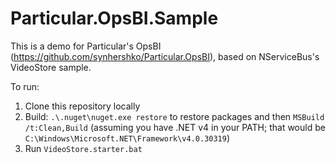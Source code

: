 Particular.OpsBI.Sample
=======================

This is a demo for Particular's OpsBI (https://github.com/synhershko/Particular.OpsBI), based on NServiceBus's VideoStore sample.

To run:

1. Clone this repository locally
2. Build: `.\.nuget\nuget.exe restore` to restore packages and then `MSBuild /t:Clean,Build` (assuming you have .NET v4 in your PATH; that would be `C:\Windows\Microsoft.NET\Framework\v4.0.30319`)
3. Run `VideoStore.starter.bat`
